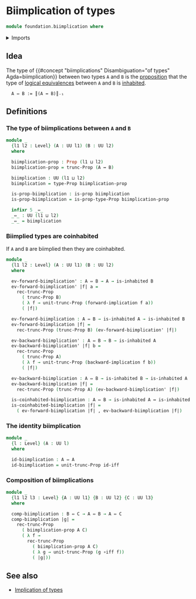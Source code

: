 # Biimplication of types

```agda
module foundation.biimplication where
```

<details><summary>Imports</summary>

```agda
open import foundation.decidable-types
open import foundation.dependent-pair-types
open import foundation.inhabited-types
open import foundation.logical-equivalences
open import foundation.propositional-truncations
open import foundation.universe-levels

open import foundation-core.cartesian-product-types
open import foundation-core.coproduct-types
open import foundation-core.decidable-propositions
open import foundation-core.empty-types
open import foundation-core.equivalences
open import foundation-core.function-types
open import foundation-core.propositions
```

</details>

## Idea

The type of
{{#concept "biimplications" Disambiguation="of types" Agda=biimplication}}
between two types `A` and `B` is the
[proposition](foundation-core.propositions.md) that the type of
[logical equivalences](foundation.logical-equivalences.md) between `A` and `B`
is [inhabited](foundation.inhabited-types.md).

```text
  A ⇔ B := ║(A ↔ B)║₋₁
```

## Definitions

### The type of biimplications between `A` and `B`

```agda
module _
  {l1 l2 : Level} (A : UU l1) (B : UU l2)
  where

  biimplication-prop : Prop (l1 ⊔ l2)
  biimplication-prop = trunc-Prop (A ↔ B)

  biimplication : UU (l1 ⊔ l2)
  biimplication = type-Prop biimplication-prop

  is-prop-biimplication : is-prop biimplication
  is-prop-biimplication = is-prop-type-Prop biimplication-prop

  infixr 5 _⇔_
  _⇔_ : UU (l1 ⊔ l2)
  _⇔_ = biimplication
```

### Biimplied types are coinhabited

If `A` and `B` are biimplied then they are coinhabited.

```agda
module _
  {l1 l2 : Level} (A : UU l1) (B : UU l2)
  where

  ev-forward-biimplication' : A ⇔ B → A → is-inhabited B
  ev-forward-biimplication' |f| a =
    rec-trunc-Prop
      ( trunc-Prop B)
      ( λ f → unit-trunc-Prop (forward-implication f a))
      ( |f|)

  ev-forward-biimplication : A ⇔ B → is-inhabited A → is-inhabited B
  ev-forward-biimplication |f| =
    rec-trunc-Prop (trunc-Prop B) (ev-forward-biimplication' |f|)

  ev-backward-biimplication' : A ⇔ B → B → is-inhabited A
  ev-backward-biimplication' |f| b =
    rec-trunc-Prop
      ( trunc-Prop A)
      ( λ f → unit-trunc-Prop (backward-implication f b))
      ( |f|)

  ev-backward-biimplication : A ⇔ B → is-inhabited B → is-inhabited A
  ev-backward-biimplication |f| =
    rec-trunc-Prop (trunc-Prop A) (ev-backward-biimplication' |f|)

  is-coinhabited-biimplication : A ⇔ B → is-inhabited A ↔ is-inhabited B
  is-coinhabited-biimplication |f| =
    ( ev-forward-biimplication |f| , ev-backward-biimplication |f|)
```

### The identity biimplication

```agda
module _
  {l : Level} (A : UU l)
  where

  id-biimplication : A ⇔ A
  id-biimplication = unit-trunc-Prop id-iff
```

### Composition of biimplications

```agda
module _
  {l1 l2 l3 : Level} {A : UU l1} {B : UU l2} {C : UU l3}
  where

  comp-biimplication : B ⇔ C → A ⇔ B → A ⇔ C
  comp-biimplication |g| =
    rec-trunc-Prop
      ( biimplication-prop A C)
      ( λ f →
        rec-trunc-Prop
          ( biimplication-prop A C)
          ( λ g → unit-trunc-Prop (g ∘iff f))
          ( |g|))
```

## See also

- [Implication of types](foundation.implication.md)
